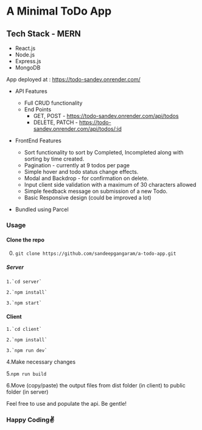 # A Minimal ToDo App

## Tech Stack - MERN

- React.js
- Node.js
- Express.js
- MongoDB

App deployed at : https://todo-sandev.onrender.com/

- API Features

  - Full CRUD functionality
  - End Points
    - GET, POST - https://todo-sandev.onrender.com/api/todos
    - DELETE, PATCH - https://todo-sandev.onrender.com/api/todos/:id

- FrontEnd Features

  - Sort functionality to sort by Completed, Incompleted along with sorting by time created.
  - Pagination - currently at 9 todos per page
  - Simple hover and todo status change effects.
  - Modal and Backdrop - for confirmation on delete.
  - Input client side validation with a maximum of 30 characters allowed
  - Simple feedback message on submission of a new Todo.
  - Basic Responsive design (could be improved a lot)

- Bundled using Parcel

### Usage

#### Clone the repo

0. `git clone https://github.com/sandeepgangaram/a-todo-app.git`

##### Server

    1.`cd server`

    2.`npm install`

    3.`npm start`

#### Client

    1.`cd client`

    2.`npm install`

    3.`npm run dev`

4.Make necessary changes

5.`npm run build`

6.Move (copy/paste) the output files from dist folder (in client) to public folder (in server)

Feel free to use and populate the api. Be gentle!

### Happy Coding✌️

